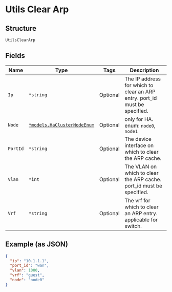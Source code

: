 
# Utils Clear Arp

## Structure

`UtilsClearArp`

## Fields

| Name | Type | Tags | Description |
|  --- | --- | --- | --- |
| `Ip` | `*string` | Optional | The IP address for which to clear an ARP entry. port_id must be specified. |
| `Node` | [`*models.HaClusterNodeEnum`](../../doc/models/ha-cluster-node-enum.md) | Optional | only for HA. enum: `node0`, `node1` |
| `PortId` | `*string` | Optional | The device interface on which to clear the ARP cache. |
| `Vlan` | `*int` | Optional | The VLAN on which to clear the ARP cache. port_id must be specified. |
| `Vrf` | `*string` | Optional | The vrf for which to clear an ARP entry. applicable for switch. |

## Example (as JSON)

```json
{
  "ip": "10.1.1.1",
  "port_id": "wan",
  "vlan": 1000,
  "vrf": "guest",
  "node": "node0"
}
```

